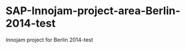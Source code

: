 SAP-Innojam-project-area-Berlin-2014-test
=========================================

Innojam project for Berlin 2014-test
